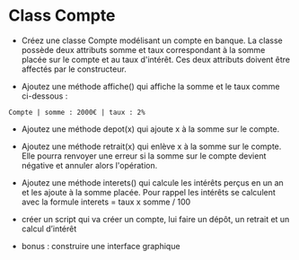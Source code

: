 # Class Compte
 - Créez une classe Compte modélisant un compte en banque. La classe possède deux attributs somme et taux correspondant à la somme placée sur le compte et au taux d'intérêt. Ces deux attributs doivent être affectés par le constructeur. 


 - Ajoutez une méthode affiche() qui affiche la somme et le taux comme ci-dessous :
```shell  
Compte | somme : 2000€ | taux : 2%
```


 - Ajoutez une méthode depot(x) qui ajoute x à la somme sur le compte. 


 - Ajoutez une méthode retrait(x) qui enlève x à la somme sur le compte. Elle pourra renvoyer une erreur si la somme sur le compte devient négative et annuler alors l'opération. 


 - Ajoutez une méthode interets() qui calcule les intérêts perçus en un an et les ajoute à la somme placée. Pour rappel les intérêts se calculent avec la formule interets = taux x somme / 100 


 - créer un script qui va créer un compte, lui faire un dépôt, un retrait et un calcul d’intérêt

 - bonus : construire une interface graphique
